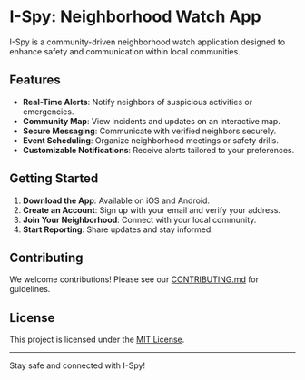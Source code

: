 # I-Spy: Neighborhood Watch App

I-Spy is a community-driven neighborhood watch application designed to enhance safety and communication within local communities.

## Features

- **Real-Time Alerts**: Notify neighbors of suspicious activities or emergencies.
- **Community Map**: View incidents and updates on an interactive map.
- **Secure Messaging**: Communicate with verified neighbors securely.
- **Event Scheduling**: Organize neighborhood meetings or safety drills.
- **Customizable Notifications**: Receive alerts tailored to your preferences.

## Getting Started

1. **Download the App**: Available on iOS and Android.
2. **Create an Account**: Sign up with your email and verify your address.
3. **Join Your Neighborhood**: Connect with your local community.
4. **Start Reporting**: Share updates and stay informed.

## Contributing

We welcome contributions! Please see our [CONTRIBUTING.md](CONTRIBUTING.md) for guidelines.

## License

This project is licensed under the [MIT License](LICENSE).

---

Stay safe and connected with I-Spy!
